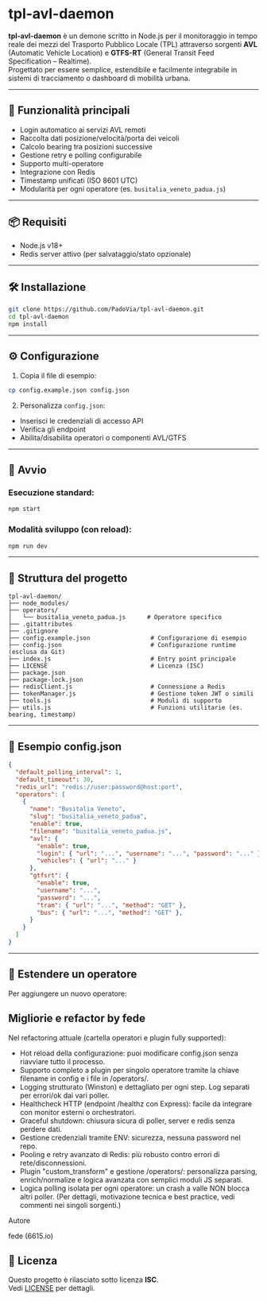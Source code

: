 # tpl-avl-daemon

**tpl-avl-daemon** è un demone scritto in Node.js per il monitoraggio in tempo reale dei mezzi del Trasporto Pubblico Locale (TPL) attraverso sorgenti **AVL** (Automatic Vehicle Location) e **GTFS-RT** (General Transit Feed Specification – Realtime).  
Progettato per essere semplice, estendibile e facilmente integrabile in sistemi di tracciamento o dashboard di mobilità urbana.

---

## 🚀 Funzionalità principali

- Login automatico ai servizi AVL remoti
- Raccolta dati posizione/velocità/porta dei veicoli
- Calcolo bearing tra posizioni successive
- Gestione retry e polling configurabile
- Supporto multi-operatore
- Integrazione con Redis
- Timestamp unificati (ISO 8601 UTC)
- Modularità per ogni operatore (es. `busitalia_veneto_padua.js`)

---

## 📦 Requisiti

- Node.js v18+  
- Redis server attivo (per salvataggio/stato opzionale)

---

## 🛠️ Installazione

```bash
git clone https://github.com/PadoVia/tpl-avl-daemon.git
cd tpl-avl-daemon
npm install
```

---

## ⚙️ Configurazione

1. Copia il file di esempio:

```bash
cp config.example.json config.json
```

2. Personalizza `config.json`:

- Inserisci le credenziali di accesso API
- Verifica gli endpoint
- Abilita/disabilita operatori o componenti AVL/GTFS

---

## 🧪 Avvio

### Esecuzione standard:

```bash
npm start
```

### Modalità sviluppo (con reload):

```bash
npm run dev
```

---

## 📁 Struttura del progetto

```
tpl-avl-daemon/
├── node_modules/
├── operators/
│   └── busitalia_veneto_padua.js      # Operatore specifico
├── .gitattributes
├── .gitignore
├── config.example.json                 # Configurazione di esempio
├── config.json                         # Configurazione runtime (esclusa da Git)
├── index.js                            # Entry point principale
├── LICENSE                             # Licenza (ISC)
├── package.json
├── package-lock.json
├── redisClient.js                      # Connessione a Redis
├── tokenManager.js                     # Gestione token JWT o simili
├── tools.js                            # Moduli di supporto
├── utils.js                            # Funzioni utilitarie (es. bearing, timestamp)
```

---

## 📄 Esempio config.json

```json
{
  "default_polling_interval": 1,
  "default_timeout": 30,
  "redis_url": "redis://user:password@host:port",
  "operators": [
    {
      "name": "Busitalia Veneto",
      "slug": "busitalia_veneto_padua",
      "enable": true,
      "filename": "busitalia_veneto_padua.js",
      "avl": {
        "enable": true,
        "login": { "url": "...", "username": "...", "password": "..." },
        "vehicles": { "url": "..." }
      },
      "gtfsrt": {
        "enable": true,
        "username": "...",
        "password": "...",
        "tram": { "url": "...", "method": "GET" },
        "bus": { "url": "...", "method": "GET" },
      }
    }
  ]
}
```

---

## 🧠 Estendere un operatore

Per aggiungere un nuovo operatore:

## Migliorie e refactor by fede
Nel refactoring attuale (cartella operatori e plugin fully supported):

- Hot reload della configurazione: puoi modificare config.json senza riavviare tutto il processo.
- Supporto completo a plugin per singolo operatore tramite la chiave filename in config e i file in /operators/.
- Logging strutturato (Winston) e dettagliato per ogni step. Log separati per errori/ok dai vari poller.
- Healthcheck HTTP (endpoint /healthz con Express): facile da integrare con monitor esterni o orchestratori.
- Graceful shutdown: chiusura sicura di poller, server e redis senza perdere dati.
- Gestione credenziali tramite ENV: sicurezza, nessuna password nel repo.
- Pooling e retry avanzato di Redis: più robusto contro errori di rete/disconnessioni.
- Plugin "custom_transform" e gestione /operators/: personalizza parsing, enrich/normalize e logica avanzata con semplici moduli JS separati.
- Logica polling isolata per ogni operatore: un crash a valle NON blocca altri poller.
(Per dettagli, motivazione tecnica e best practice, vedi commenti nei singoli sorgenti.)

Autore

fede (6615.io)

## 🪪 Licenza

Questo progetto è rilasciato sotto licenza **ISC**.  
Vedi [LICENSE](./LICENSE) per dettagli.
